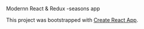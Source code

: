 Modernn React & Redux -seasons app

This project was bootstrapped with [Create React App](https://github.com/facebook/create-react-app).
